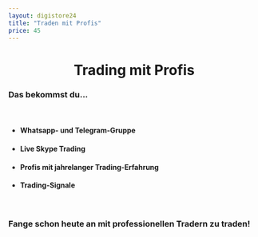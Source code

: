 ```yaml
---
layout: digistore24
title: "Traden mit Profis"
price: 45
---
```

<h1 style="text-align:center;">Trading mit Profis</h1>
<h3><strong>Das bekommst du...</strong></h3>
<p>&#xA0;</p>
<ul style="list-style-type:disc;"><li>
<h4>Whatsapp- und Telegram-Gruppe</h4>
</li>
<li>
<h4>Live Skype Trading</h4>
</li>
<li>
<h4>Profis mit jahrelanger Trading-Erfahrung</h4>
</li>
<li>
<h4>Trading-Signale</h4>
</li>
</ul><p>&#xA0;</p>
<h3><strong>Fange schon heute an mit professionellen Tradern zu traden!</strong></h3>